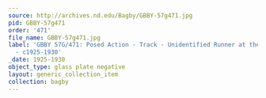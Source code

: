 ```yaml
---
source: http://archives.nd.edu/Bagby/GBBY-57g471.jpg
pid: GBBY-57g471
order: '471'
file_name: GBBY-57g471.jpg
label: 'GBBY 57G/471: Posed Action - Track - Unidentified Runner at the Starting Line
  - c1925-1930'
_date: 1925-1930
object_type: glass plate negative
layout: generic_collection_item
collection: bagby
---
```

